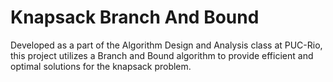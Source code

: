 # Knapsack Branch And Bound

Developed as a part of the Algorithm Design and Analysis class at PUC-Rio, this project utilizes a Branch and Bound algorithm to provide efficient and optimal solutions for the knapsack problem. 
